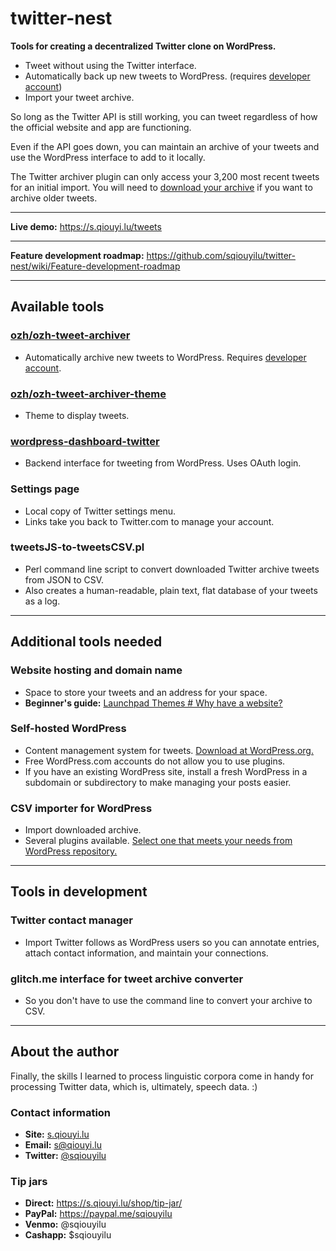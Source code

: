 # twitter-nest

**Tools for creating a decentralized Twitter clone on WordPress.**

- Tweet without using the Twitter interface.
- Automatically back up new tweets to WordPress. (requires [developer account](https://developer.twitter.com/))
- Import your tweet archive.

So long as the Twitter API is still working, you can tweet regardless of how the official website and app are functioning. 

Even if the API goes down, you can maintain an archive of your tweets and use the WordPress interface to add to it locally.

The Twitter archiver plugin can only access your 3,200 most recent tweets for an initial import. You will need to [download your archive](https://help.twitter.com/en/managing-your-account/how-to-download-your-twitter-archive) if you want to archive older tweets.

----

**Live demo:** https://s.qiouyi.lu/tweets

----

**Feature development roadmap:** https://github.com/sqiouyilu/twitter-nest/wiki/Feature-development-roadmap

----

## Available tools

### [ozh/ozh-tweet-archiver](https://github.com/ozh/ozh-tweet-archiver)

- Automatically archive new tweets to WordPress. Requires [developer account](https://developer.twitter.com/).

### [ozh/ozh-tweet-archiver-theme](https://github.com/ozh/ozh-tweet-archiver-theme)

- Theme to display tweets.

### [wordpress-dashboard-twitter](https://wordpress.org/plugins/wordpress-dashboard-twitter/)

- Backend interface for tweeting from WordPress. Uses OAuth login.

### Settings page

- Local copy of Twitter settings menu. 
- Links take you back to Twitter.com to manage your account.

### tweetsJS-to-tweetsCSV.pl

- Perl command line script to convert downloaded Twitter archive tweets from JSON to CSV. 
- Also creates a human-readable, plain text, flat database of your tweets as a log.

----

## Additional tools needed

### Website hosting and domain name

- Space to store your tweets and an address for your space. 
- **Beginner's guide:** [Launchpad Themes # Why have a website?](https://s.qiouyi.lu/resources/launchpad-themes/)

### Self-hosted WordPress

- Content management system for tweets. [Download at WordPress.org.](https://wordpress.org/download/)
- Free WordPress.com accounts do not allow you to use plugins.
- If you have an existing WordPress site, install a fresh WordPress in a subdomain or subdirectory to make managing your posts easier.

### CSV importer for WordPress

- Import downloaded archive. 
- Several plugins available. [Select one that meets your needs from WordPress repository.](https://wordpress.org/plugins/tags/csv/)

----

## Tools in development

### Twitter contact manager

- Import Twitter follows as WordPress users so you can annotate entries, attach contact information, and maintain your connections.

### glitch.me interface for tweet archive converter

- So you don't have to use the command line to convert your archive to CSV.

----

## About the author

Finally, the skills I learned to process linguistic corpora come in handy for processing Twitter data, which is, ultimately, speech data. :)

### Contact information

- **Site:** [s.qiouyi.lu](https://s.qiouyi.lu/)
- **Email:** [s@qiouyi.lu](mailto:s@qiouyi.lu)
- **Twitter:** [@sqiouyilu](https://twitter.com/sqiouyilu)

### Tip jars

- **Direct:** https://s.qiouyi.lu/shop/tip-jar/
- **PayPal:** https://paypal.me/sqiouyilu
- **Venmo:** @sqiouyilu
- **Cashapp:** $sqiouyilu
